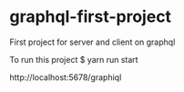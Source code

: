 # graphql-first-project
First project for server and client on graphql

To run this project
$ yarn run start

http://localhost:5678/graphiql
